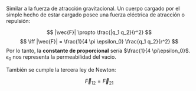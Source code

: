 
Similar a la fuerza de atracción gravitacional. Un cuerpo cargado por el simple hecho de estar cargado posee una fuerza eléctrica de atracción o repulsión: 

$$ |\vec{F}| \propto \frac{|q_1 q_2}{r^2} $$ 
$$ \iff |\vec{F}| = \frac{1}{4 \pi \epsilon_0} \frac{q_1 q_2}{r^2} $$ 
Por lo tanto, la **constante de proporcional** sería $\frac{1}{4 \pi\epsilon_0}$. $\epsilon_0$ nos representa la permeabilidad del vacio.

También se cumple la tercera ley de Newton: 

$$ \vec{F}_{12} = \vec{F}_{21} $$ 
